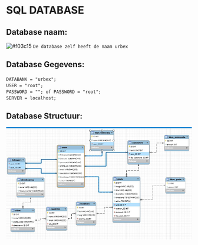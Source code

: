 # SQL DATABASE

## Database naam:
![#f03c15](https://placehold.it/15/f03c15/000000?text=+) `De database zelf heeft de naam urbex`

## Database Gegevens:
`DATABANK = "urbex";`<br>
`USER = "root";`<br>
`PASSWORD = ""; of PASSWORD = "root";`<br>
`SERVER = localhost;`<br>

## Database Structuur:
![git-it](https://github.com/LarsPauwels/PHP-Inspiration-Hunter/blob/master/database/screenshot.jpg)
